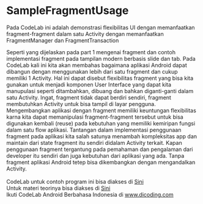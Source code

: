# SampleFragmentUsage
Pada CodeLab ini adalah demonstrasi flexibilitas UI dengan memanfaatkan fragment-fragment dalam satu Activity  dengan memanfaatkan FragmentManager dan FragmentTransaction

Seperti yang dijelaskan pada part 1 mengenai fragment dan contoh implementasi fragment pada tampilan modern berbasis slide dan tab. Pada CodeLab kali ini kita akan membahas bagaimana aplikasi Android dapat dibangun dengan menggunakan lebih dari satu fragment dan cukup memiliki 1 Activity. Hal ini dapat disebut flexibilitas fragment yang bisa kita gunakan untuk menjadi komponen User Interface yang dapat kita manupulasi seperti ditambahkan, dibuang dan bahkan diganti-ganti dalam satu Activity. Ingat, fragment tidak dapat berdiri sendiri, fragment membutuhkan Activity untuk bisa tampil di layar pengguna. Mengembangkan aplikasi dengan fragment memiliki keuntungan flexibilitas karna kita dapat memanipulasi fragment-fragment tersebut untuk bisa digunakan kembali (reuse) pada kebutuhan yang memiliki kemiripan fungsi dalam satu flow aplikasi. Tantangan dalam implementasi penggunaan fragment pada aplikasi kita salah satunya menambah kompleksitas app dan maintain dari state fragment itu sendiri didalam Activity terkait. Kapan penggunaan fragment tergantung pada pemahaman dan pengalaman dari developer itu sendiri dan juga kebutuhan dari aplikasi yang ada. Tanpa fragment aplikasi Android tetep bisa dikembangkan dengan mengandalkan Activity.
<br><br>
CodeLab untuk contoh program ini bisa diakses di <a href="http://blog.dicoding.com/android-module-4-flexible-ui/">Sini</a><br>
Untuk materi teorinya bisa diakses di <a href="http://www.slideshare.net/cdiqsanz/fundamental-android-application-development">Sini</a><br>
Ikuti CodeLab Android Berbahasa Indonesia di <a href="http://blog.dicoding.com/category/modul/andromodul/">www.dicoding.com</a>
